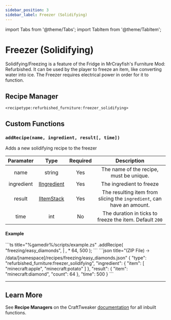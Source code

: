 ```yaml
---
sidebar_position: 3
sidebar_label: Freezer (Solidifying)
---
```


import Tabs from '@theme/Tabs';
import TabItem from '@theme/TabItem';

# Freezer (Solidifying)

Solidifying/Freezing is a feature of the Fridge in MrCrayfish's Furniture Mod: Refurbished. It can be used by the player to freeze an item, like converting water into ice. The Freezer requires electrical power in order for it to function.

## Recipe Manager
`<recipetype:refurbished_furniture:freezer_solidifying>`

## Custom Functions

### `addRecipe(name, ingredient, result[, time])`

Adds a new solidifying recipe to the freezer

| Paramater  |                                          Type                                           | Required |                              Description                              |
| :--------: | :-------------------------------------------------------------------------------------: | :------: | :-------------------------------------------------------------------: |
|    name    |                                         string                                          |   Yes    |                The name of the recipe, must be unique.                |
| ingredient | [IIngredient](https://docs.blamejared.com/1.20.4/en/vanilla/api/ingredient/IIngredient) |   Yes    |                       The ingredient to freeze                        |
|   result   |     [IItemStack](https://docs.blamejared.com/1.20.4/en/vanilla/api/item/IItemStack)     |   Yes    | The resulting item from slicing the `ingredient`, can have an amount. |
|    time    |                                           int                                           |    No    |        The duration in ticks to freeze the item. Default `200`        |

#### Example
<Tabs>
  <TabItem value="zenscript" label="ZenScript" default>
    ```ts title="%gamedir%/scripts/example.zs"
    <recipetype:refurbished_furniture:freezer_solidifying>.addRecipe(
        "freezing/easy_diamonds",
        <item:minecraft:apple> | <item:minecraft:potato>, 
        <item:minecraft:diamond> * 64,
        500
    );
    ```
  </TabItem>
  <TabItem value="json" label="Datapack Equivelant">
    ```json title="(ZIP File) 🡢 /data/[namespace]/recipes/freezing/easy_diamonds.json"
    {
        "type": "refurbished_furniture:freezer_solidifying",
        "ingredient": {
            "item": [
                "minecraft:apple",
                "minecraft:potato"
            ]
        },
        "result": {
            "item": "minecraft:diamond",
            "count": 64
        },
        "time": 500
    } 
    ```
  </TabItem>
</Tabs>

---

## Learn More

See **Recipe Managers** on the CraftTweaker [documentation](https://docs.blamejared.com/1.20.4/en/tutorial/Recipes/RecipeManagers) for all inbuilt functions.